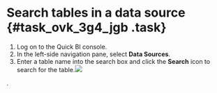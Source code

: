 # Search tables in a data source {#task_ovk_3g4_jgb .task}

1.  Log on to the Quick BI console. 
2.  In the left-side navigation pane, select **Data Sources**. 
3.  Enter a table name into the search box and click the **Search** icon to search for the table.![](http://static-aliyun-doc.oss-cn-hangzhou.aliyuncs.com/assets/img/90152/155608505636306_en-US.png)

. 

